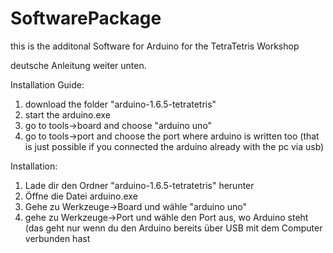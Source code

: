 # SoftwarePackage
this is the additonal Software for Arduino for the TetraTetris Workshop

deutsche Anleitung weiter unten.


Installation Guide:
1. download the folder "arduino-1.6.5-tetratetris"
2. start the arduino.exe
3. go to tools->board and choose "arduino uno"
4. go to tools->port and choose the port where arduino is written too (that is just possible if you connected the arduino already with the pc via usb)

Installation:
1. Lade dir den Ordner "arduino-1.6.5-tetratetris" herunter
2. Öffne die Datei arduino.exe
3. Gehe zu Werkzeuge->Board und wähle "arduino uno"
4. gehe zu Werkzeuge->Port und wähle den Port aus, wo Arduino steht (das geht nur wenn du den Arduino bereits über USB mit dem Computer verbunden hast
